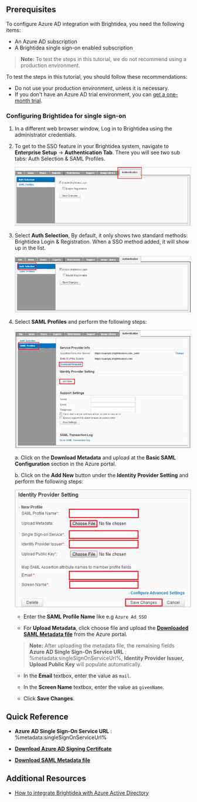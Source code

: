## Prerequisites

To configure Azure AD integration with Brightidea, you need the following items:

- An Azure AD subscription
- A Brightidea single sign-on enabled subscription

> **Note:**
> To test the steps in this tutorial, we do not recommend using a production environment.

To test the steps in this tutorial, you should follow these recommendations:

- Do not use your production environment, unless it is necessary.
- If you don't have an Azure AD trial environment, you can [get a one-month trial](https://azure.microsoft.com/pricing/free-trial/).

### Configuring Brightidea for single sign-on

1. In a different web browser window, Log in to Brightidea using the administrator credentials.

2. To get to the SSO feature in your Brightidea system, navigate to **Enterprise Setup** -> **Authentication Tab**. There you will see two sub tabs: Auth Selection & SAML Profiles.

	![Brightidea Configuration](./media/configure1.png)

3. Select **Auth Selection**, By default, it only shows two standard methods: Brightidea Login & Registration. When a SSO method added, it will show up in the list.

	![Brightidea Configuration](./media/configure2.png)

4. Select **SAML Profiles** and perform the following steps:

	![Brightidea Configuration](./media/configure3.png)

	a. Click on the **Download Metadata** and upload at the **Basic SAML Configuration** section in the Azure portal.

	b. Click on the **Add New** button under the **Identity Provider Setting** and perform the following steps:

	![Brightidea Configuration](./media/configure4.png)

	 * Enter the **SAML Profile Name** like e.g `Azure Ad SSO`

	 * For **Upload Metadata**, click choose file and upload the **[Downloaded SAML Metadata file](%metadata:metadataDownloadUrl%)** from the Azure portal.

	 > **Note:**
	 > After uploading the metadata file, the remaining fields **Azure AD Single Sign-On Service URL** : %metadata:singleSignOnServiceUrl%, **Identity Provider Issuer, Upload Public Key** will populate automatically.

	 * In the **Email** textbox, enter the value as `mail`.

	 * In the **Screen Name** textbox, enter the value as `givenName`.

	 * Click **Save Changes**.  

## Quick Reference

* **Azure AD Single Sign-On Service URL** : %metadata:singleSignOnServiceUrl%

* **[Download Azure AD Signing Certifcate](%metadata:CertificateDownloadRawUrl%)**

* **[Download SAML Metadata file](%metadata:metadataDownloadUrl%)**

## Additional Resources

* [How to integrate Brightidea with Azure Active Directory](https://docs.microsoft.com/azure/active-directory/saas-apps/brightidea-tutorial)
